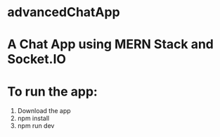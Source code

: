 # advancedChatApp

# A Chat App using MERN Stack and Socket.IO

# To run the app:
1. Download the app
2. npm install
3. npm run dev
